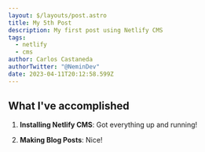```yaml
---
layout: $/layouts/post.astro
title: My 5th Post
description: My first post using Netlify CMS
tags:
  - netlify
  - cms
author: Carlos Castaneda
authorTwitter: "@NeminDev"
date: 2023-04-11T20:12:58.599Z
---
```

## What I've accomplished

1. **Installing Netlify CMS**: Got everything up and running!

2. **Making Blog Posts**: Nice!